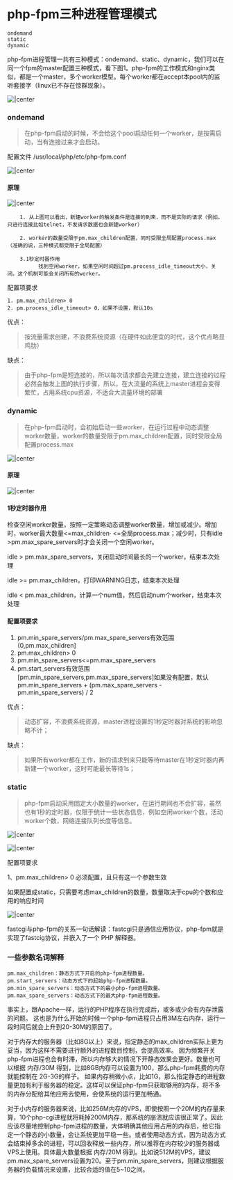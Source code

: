 # php-fpm三种进程管理模式 

    ondemand
    static
    dynamic
    
php-fpm进程管理一共有三种模式：ondemand、static、dynamic，我们可以在同一个fpm的master配置三种模式，看下图1。php-fpm的工作模式和nginx类似，都是一个master，多个worker模型。每个worker都在accept本pool内的监听套接字（linux已不存在惊群现象）。

![|center](../master/src/php-fpm-1.png)

### ondemand

> 在php-fpm启动的时候，不会给这个pool启动任何一个worker，是按需启动，当有连接过来才会启动。

配置文件    /usr/local/php/etc/php-fpm.conf

![|center](../master/src/php-fpm-2.png)

#### 原理

![|center](../master/src/php-fpm-3.png)

```
    1. 从上图可以看出，新建worker的触发条件是连接的到来，而不是实际的请求（例如，只进行连接比如telnet，不发请求数据也会新建worker）

    2. worker的数量受限于pm.max_children配置，同时受限全局配置process.max（准确的说，三种模式都受限于全局配置）

    3.1秒定时器作用
          找到空闲worker，如果空闲时间超过pm.process_idle_timeout大小，关闭。这个机制可能会关闭所有的worker。
```
                    
配置项要求
    
    1. pm.max_children> 0
    2. pm.process_idle_timeout> 0，如果不设置，默认10s
    
优点：
>按流量需求创建，不浪费系统资源（在硬件如此便宜的时代，这个优点略显鸡肋）

缺点：
>由于php-fpm是短连接的，所以每次请求都会先建立连接，建立连接的过程必然会触发上图的执行步骤，所以，在大流量的系统上master进程会变得繁忙，占用系统cpu资源，不适合大流量环境的部署



### dynamic

>在php-fpm启动时，会初始启动一些worker，在运行过程中动态调整worker数量，worker的数量受限于pm.max_children配置，同时受限全局配置process.max

![|center](../master/src/php-fpm-4.png)

#### 原理

![|center](../master/src/php-fpm-5.png)

#### 1秒定时器作用

检查空闲worker数量，按照一定策略动态调整worker数量，增加或减少。增加时，worker最大数量<=max_children· <=全局process.max；减少时，只有idle >pm.max_spare_servers时才会关闭一个空闲worker。

idle > pm.max_spare_servers，关闭启动时间最长的一个worker，结束本次处理

idle >= pm.max_children，打印WARNING日志，结束本次处理

idle < pm.max_children，计算一个num值，然后启动num个worker，结束本次处理

#### 配置项要求

1. pm.min_spare_servers/pm.max_spare_servers有效范围(0,pm.max_children]
2. pm.max_children> 0
3. pm.min_spare_servers<=pm.max_spare_servers
4. pm.start_servers有效范围[pm.min_spare_servers,pm.max_spare_servers]如果没有配置，默认pm.min_spare_servers + (pm.max_spare_servers - pm.min_spare_servers) / 2


优点：
>动态扩容，不浪费系统资源，master进程设置的1秒定时器对系统的影响忽略不计；

缺点：
>如果所有worker都在工作，新的请求到来只能等待master在1秒定时器内再新建一个worker，这时可能最长等待1s；

### static

>php-fpm启动采用固定大小数量的worker，在运行期间也不会扩容，虽然也有1秒的定时器，仅限于统计一些状态信息，例如空闲worker个数，活动worker个数，网络连接队列长度等信息。

![|center](../master/src/php-fpm-6.png)


![|center](../master/src/php-fpm-7.png)

配置项要求

1、pm.max_children> 0 必须配置，且只有这一个参数生效


如果配置成static，只需要考虑max_children的数量，数量取决于cpu的个数和应用的响应时间

![|center](../master/src/php-fpm-8.png)

fastcgi与php-fpm的关系一句话解读：fastcgi只是通信应用协议，php-fpm就是实现了fastcig协议，并嵌入了一个 PHP 解释器。


### 一些参数名词解释
```
pm.max_children：静态方式下开启的php-fpm进程数量。
pm.start_servers：动态方式下的起始php-fpm进程数量。
pm.min_spare_servers：动态方式下的最小php-fpm进程数量。
pm.max_spare_servers：动态方式下的最大php-fpm进程数量。
```

事实上，跟Apache一样，运行的PHP程序在执行完成后，或多或少会有内存泄露的问题。
这也是为什么开始的时候一个php-fpm进程只占用3M左右内存，运行一段时间后就会上升到20-30M的原因了。

对于内存大的服务器（比如8G以上）来说，指定静态的max_children实际上更为妥当，因为这样不需要进行额外的进程数目控制，会提高效率。
因为频繁开关php-fpm进程也会有时滞，所以内存够大的情况下开静态效果会更好。数量也可以根据 内存/30M 得到，比如8GB内存可以设置为100，那么php-fpm耗费的内存就能控制在 2G-3G的样子。
如果内存稍微小点，比如1G，那么指定静态的进程数量更加有利于服务器的稳定。这样可以保证php-fpm只获取够用的内存，将不多的内存分配给其他应用去使用，会使系统的运行更加畅通。

对于小内存的服务器来说，比如256M内存的VPS，即使按照一个20M的内存量来算，10个php-cgi进程就将耗掉200M内存，那系统的崩溃就应该很正常了。因此应该尽量地控制php-fpm进程的数量，大体明确其他应用占用的内存后，给它指定一个静态的小数量，会让系统更加平稳一些。或者使用动态方式，因为动态方式会结束掉多余的进程，可以回收释放一些内存，所以推荐在内存较少的服务器或VPS上使用。具体最大数量根据 内存/20M 得到。比如说512M的VPS，建议pm.max_spare_servers设置为20。至于pm.min_spare_servers，则建议根据服务器的负载情况来设置，比较合适的值在5~10之间。